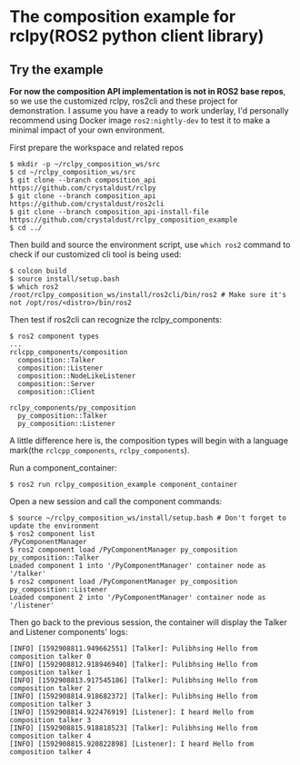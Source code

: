 # The composition example for rclpy(ROS2 python client library)



## Try the example

**For now the  composition API implementation is not in ROS2 base repos**, so we use the customized rclpy, ros2cli and these project for demonstration. I assume you have a ready to work underlay, I'd personally recommend using Docker image `ros2:nightly-dev` to test it to make a minimal impact of your own environment.

First prepare the workspace and related repos

```shell
$ mkdir -p ~/rclpy_composition_ws/src
$ cd ~/rclpy_composition_ws/src
$ git clone --branch composition_api https://github.com/crystaldust/rclpy
$ git clone --branch composition_api https://github.com/crystaldust/ros2cli
$ git clone --branch composition_api-install-file https://github.com/crystaldust/rclpy_composition_example
$ cd ../
```

Then build and source the environment script, use `which ros2` command to check if our customized cli tool is being used:

```shell
$ colcon build
$ source install/setup.bash
$ which ros2
/root/rclpy_composition_ws/install/ros2cli/bin/ros2 # Make sure it's not /opt/ros/<distro>/bin/ros2
```

Then test if ros2cli can recognize the rclpy_components:

```shell
$ ros2 component types
...
rclcpp_components/composition
  composition::Talker
  composition::Listener
  composition::NodeLikeListener
  composition::Server
  composition::Client

rclpy_components/py_composition
  py_composition::Talker
  py_composition::Listener
```

A little difference here is, the composition types will begin with a language mark(the `rclcpp_components`, `rclpy_components`).



Run a component_container:

```shell
$ ros2 run rclpy_composition_example component_container
```

Open a new session and call the component commands:

```shell
$ source ~/rclpy_composition_ws/install/setup.bash # Don't forget to update the environment
$ ros2 component list
/PyComponentManager
$ ros2 component load /PyComponentManager py_composition py_composition::Talker
Loaded component 1 into '/PyComponentManager' container node as '/talker'
$ ros2 component load /PyComponentManager py_composition py_composition::Listener
Loaded component 2 into '/PyComponentManager' container node as '/listener'

```

Then go back to the previous session, the container will display the Talker and Listener components' logs:

```shell
[INFO] [1592908811.949662551] [Talker]: Pulibhsing Hello from composition talker 0 
[INFO] [1592908812.918946940] [Talker]: Pulibhsing Hello from composition talker 1 
[INFO] [1592908813.917545186] [Talker]: Pulibhsing Hello from composition talker 2 
[INFO] [1592908814.918682372] [Talker]: Pulibhsing Hello from composition talker 3 
[INFO] [1592908814.922476919] [Listener]: I heard Hello from composition talker 3 
[INFO] [1592908815.918818523] [Talker]: Pulibhsing Hello from composition talker 4 
[INFO] [1592908815.920822898] [Listener]: I heard Hello from composition talker 4
```

